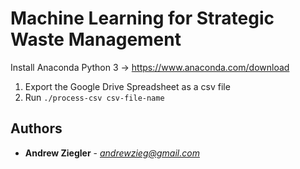 # Machine Learning for Strategic Waste Management

Install Anaconda Python 3 -> https://www.anaconda.com/download

1. Export the Google Drive Spreadsheet as a csv file
2. Run `./process-csv csv-file-name`

## Authors

* **Andrew Ziegler** - *andrewzieg@gmail.com*
